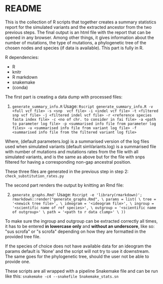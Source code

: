 # README
This is the collection of R scripts that together creates a summary statistics report for the simulated variants and the extracted ancestor from the two previous steps. The final output is an html file with the report that can be opened in any browser. Among other things, it gives information about the number of mutations, the type of mutations, a phylogenetic tree of the chosen nodes and species (if data is available).
This part is fully in R.

R dependencies:
- R
- knitr
- R markdown
- snakemake
- (conda)

The first part is creating a data dump with processed files:
1. `generate_summary_info.R`
  Usage:
  `Rscript generate_summary_info.R -v <full vcf file> -s <snp  vcf file> -i <indel vcf file> -t <filtered snp vcf file> -j <filtered indel vcf file> -r <reference species fasta index file> -c <no of chr. to consider in fai file> -a <path to parameter log file> -p <summarised info file from parameter log files> -u <summarised info file from variant log file> -f <summarised info file from the filtered variant log file>`

  Where,
  <summarised info file from parameter log files> (default parameters.log) is a summarised version of the log files used when simulated variants
  <summarised info file from variant log file> (default simVariants.log) is a summarised file with number of mutations and mutations rates from the file with all simulated variants,
  and
  <summarised info file from the filtered variant log file> is the same as above but for the file with snps filtered for having a corresponding non-gap ancestral position.

  These three files are generated in the previous step in step 2: `check_substitution_rates.py`

The second part renders the output by knitting an Rmd file:

2. `generate_graphs.Rmd'`
  Usage:
  `Rscript -e 'library(rmarkdown)'; rmarkdown::render("generate_graphs.Rmd", \
        params = list( \
         tree = '<newick tree file>', \
         ideogram = '<ideogram file>', \
         ingroup = '<scientific name of ref species>', \
         outgroup = '<scientific name of outgroup>' \
         path = '<path to r data clump>' \
         ))`

  To make sure the ingroup and outgroup can be extracted correctly all times, it has to be entered **in lowercase only** and **without an underscore**, like so:
  "sus scrofa" or "s scrofa" depending on how they are formatted in the provided tree file.

  If the species of choice does not have available data for an ideogram the params default is 'None' and the script will not try to use it downstream. The same goes for the phylogenetic tree, should the user not be able to provide one.

These scripts are all wrapped with a pipeline Snakemake file and can be run like this:
  `snakemake -c4 --snakefile Snakemake_stats.sn`

